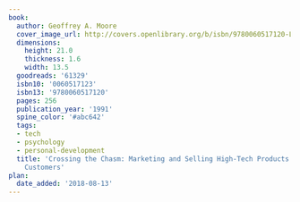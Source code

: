 ```yaml
---
book:
  author: Geoffrey A. Moore
  cover_image_url: http://covers.openlibrary.org/b/isbn/9780060517120-L.jpg
  dimensions:
    height: 21.0
    thickness: 1.6
    width: 13.5
  goodreads: '61329'
  isbn10: '0060517123'
  isbn13: '9780060517120'
  pages: 256
  publication_year: '1991'
  spine_color: '#abc642'
  tags:
  - tech
  - psychology
  - personal-development
  title: 'Crossing the Chasm: Marketing and Selling High-Tech Products to Mainstream
    Customers'
plan:
  date_added: '2018-08-13'
---
```


